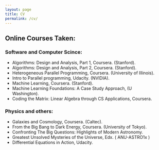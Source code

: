 ```yaml
---
layout: page
title: CV
permalink: /cv/
---
```


## Online Courses Taken:

### Software and Computer Scince:

<ul>
<li>Algorithms: Design and Analysis, Part 1, Coursera. (Stanford). </li>
<li>Algorithms: Design and Analysis, Part 2, Coursera. (Stanford). </li>
<li>Heterogeneous Parallel Programming, Coursera. (University of Illinois). </li>
<li>Intro to Parallel programming, Udacity. (NVIDIA). </li>
<li>Machine Learning, Coursera. (Stanford). </li>
<li>Machine Learning Foundations: A Case Study Approach, (U Washington). </li>
<li>Coding the Matrix: Linear Algebra through CS Applications, Coursera. </li>




</ul>


### Physics and others:

<ul>
<li>Galaxies and Cosmology, Coursera. (Caltec).</li>
<li>From the Big Bang to Dark Energy, Coursera. (University of Tokyo). </li>
<li>Confronting The Big Questions: Highlights of Modern Astronomy. </li>
<li>Greatest Unsolved Mysteries of the Universe, Edx. ( ANU-ASTRO1x ) </li>
<li>Differential Equations in Action, Udacity. </li>



</ul>

